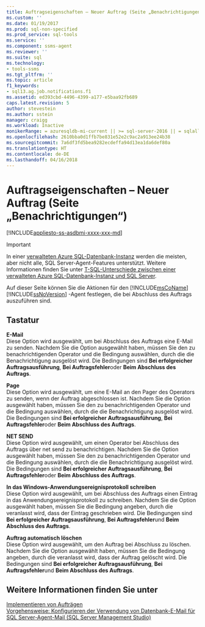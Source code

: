 ```yaml
---
title: Auftragseigenschaften – Neuer Auftrag (Seite „Benachrichtigungen“) | Microsoft-Dokumentation
ms.custom: ''
ms.date: 01/19/2017
ms.prod: sql-non-specified
ms.prod_service: sql-tools
ms.service: ''
ms.component: ssms-agent
ms.reviewer: ''
ms.suite: sql
ms.technology:
- tools-ssms
ms.tgt_pltfrm: ''
ms.topic: article
f1_keywords:
- sql13.ag.job.notifications.f1
ms.assetid: ed393cbd-4496-4399-a177-e5baa92fb689
caps.latest.revision: 5
author: stevestein
ms.author: sstein
manager: craigg
ms.workload: Inactive
monikerRange: = azuresqldb-mi-current || >= sql-server-2016 || = sqlallproducts-allversions
ms.openlocfilehash: 2610bba0d1ffb7be831e52e2c9ac2a913ee24b38
ms.sourcegitcommit: 7a6df3fd5bea9282ecdeffa94d13ea1da6def80a
ms.translationtype: HT
ms.contentlocale: de-DE
ms.lasthandoff: 04/16/2018
---
```

# <a name="job-properties---new-job-notifications-page"></a>Auftragseigenschaften – Neuer Auftrag (Seite „Benachrichtigungen“)
[!INCLUDE[appliesto-ss-asdbmi-xxxx-xxx-md](../../includes/appliesto-ss-asdbmi-xxxx-xxx-md.md)]

> [!IMPORTANT]  
> In einer [verwalteten Azure SQL-Datenbank-Instanz](https://docs.microsoft.com/azure/sql-database/sql-database-managed-instance) werden die meisten, aber nicht alle, SQL Server-Agent-Features unterstützt. Weitere Informationen finden Sie unter [T-SQL-Unterschiede zwischen einer verwalteten Azure SQL-Datenbank-Instanz und SQL Server](https://docs.microsoft.com/azure/sql-database/sql-database-managed-instance-transact-sql-information#sql-server-agent).

Auf dieser Seite können Sie die Aktionen für den [!INCLUDE[msCoName](../../includes/msconame_md.md)] [!INCLUDE[ssNoVersion](../../includes/ssnoversion_md.md)] -Agent festlegen, die bei Abschluss des Auftrags auszuführen sind.  
  
## <a name="options"></a>Tastatur  
**E-Mail**  
Diese Option wird ausgewählt, um bei Abschluss des Auftrags eine E-Mail zu senden. Nachdem Sie die Option ausgewählt haben, müssen Sie den zu benachrichtigenden Operator und die Bedingung auswählen, durch die die Benachrichtigung ausgelöst wird. Die Bedingungen sind **Bei erfolgreicher Auftragsausführung**, **Bei Auftragsfehler**oder **Beim Abschluss des Auftrags**.  
  
**Page**  
Diese Option wird ausgewählt, um eine E-Mail an den Pager des Operators zu senden, wenn der Auftrag abgeschlossen ist. Nachdem Sie die Option ausgewählt haben, müssen Sie den zu benachrichtigenden Operator und die Bedingung auswählen, durch die die Benachrichtigung ausgelöst wird. Die Bedingungen sind **Bei erfolgreicher Auftragsausführung**, **Bei Auftragsfehler**oder **Beim Abschluss des Auftrags**.  
  
**NET SEND**  
Diese Option wird ausgewählt, um einen Operator bei Abschluss des Auftrags über net send zu benachrichtigen. Nachdem Sie die Option ausgewählt haben, müssen Sie den zu benachrichtigenden Operator und die Bedingung auswählen, durch die die Benachrichtigung ausgelöst wird. Die Bedingungen sind **Bei erfolgreicher Auftragsausführung**, **Bei Auftragsfehler**oder **Beim Abschluss des Auftrags**.  
  
**In das Windows-Anwendungsereignisprotokoll schreiben**  
Diese Option wird ausgewählt, um bei Abschluss des Auftrags einen Eintrag in das Anwendungsereignisprotokoll zu schreiben. Nachdem Sie die Option ausgewählt haben, müssen Sie die Bedingung angeben, durch die veranlasst wird, dass der Eintrag geschrieben wird. Die Bedingungen sind **Bei erfolgreicher Auftragsausführung**, **Bei Auftragsfehler**und **Beim Abschluss des Auftrags**.  
  
**Auftrag automatisch löschen**  
Diese Option wird ausgewählt, um den Auftrag bei Abschluss zu löschen. Nachdem Sie die Option ausgewählt haben, müssen Sie die Bedingung angeben, durch die veranlasst wird, dass der Auftrag gelöscht wird. Die Bedingungen sind **Bei erfolgreicher Auftragsausführung**, **Bei Auftragsfehler**und **Beim Abschluss des Auftrags**.  
  
## <a name="see-also"></a>Weitere Informationen finden Sie unter  
[Implementieren von Aufträgen](../../ssms/agent/implement-jobs.md)  
[Vorgehensweise: Konfigurieren der Verwendung von Datenbank-E-Mail für SQL Server-Agent-Mail (SQL Server Management Studio)](http://msdn.microsoft.com/en-us/4b8b61bd-4bd1-43cd-b6e5-c6ed2e101dce)  
  
